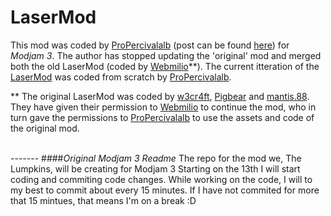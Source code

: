 # LaserMod

This mod was coded by [ProPercivalalb](http://www.minecraftforum.net/members/ProPercivalalb) (post can be found [here](http://www.minecraftforum.net/forums/mapping-and-modding/minecraft-mods/1293056)</a>) for <i>Modjam 3</i>. The author has stopped updating the 'original' mod and merged both the old LaserMod (coded by [Webmilio](http://www.minecraftforum.net/forums/mapping-and-modding/minecraft-mods/1286858)**). The current itteration of the [LaserMod](http://www.minecraftforum.net/forums/mapping-and-modding/minecraft-mods/1293056) was coded from scratch by [ProPercivalalb](http://www.minecraftforum.net/members/ProPercivalalb).

** The original LaserMod was coded by [w3cr4ft](http://www.minecraftforum.net/forums/mapping-and-modding/minecraft-mods/1275658),  [Pigbear](http://www.minecraftforum.net/members/Pigbear) and [mantis.88](http://www.minecraftforum.net/members/MCFUser591794). They have given their permission to <a href="http://www.minecraftforum.net/members/webmilio">Webmilio</a> to continue the mod, who in turn gave the permissions to <a href="http://www.minecraftforum.net/members/ProPercivalalb">ProPercivalalb</a> to use the assets and code of the original mod.

<br/>
-------
####<i>Original Modjam 3 Readme</i>
The repo for the mod we, The Lumpkins, will be creating for Modjam 3
Starting on the 13th I will start coding and commiting code changes. While working on the code, I will to my best to commit about every 15 minutes. If I have not commited for more that 15 mintues, that means I'm on a break :D
